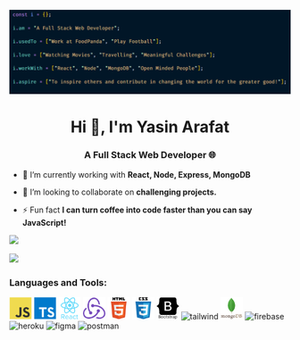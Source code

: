 ![logo](https://github.com/yasin-arafat-389/yasin-arafat-389/blob/main/github-cover-image.png)
<h1 align="center">Hi 👋, I'm Yasin Arafat</h1>
<h3 align="center">A Full Stack Web Developer 🌐</h3>

- 🔭 I’m currently working with **React, Node, Express, MongoDB**

- 👯 I’m looking to collaborate on **challenging projects.**

- ⚡ Fun fact **I can turn coffee into code faster than you can say JavaScript!**

![](http://github-profile-summary-cards.vercel.app/api/cards/profile-details?username=yasin-arafat-389&theme=bear)

![](http://github-profile-summary-cards.vercel.app/api/cards/repos-per-language?username=yasin-arafat-389&theme=bear)


<h3 align="left">Languages and Tools:</h3>
<p align="left"> 
<img src="https://raw.githubusercontent.com/devicons/devicon/master/icons/javascript/javascript-original.svg" alt="javascript" width="40" height="40"/> 
<img src="https://raw.githubusercontent.com/devicons/devicon/master/icons/typescript/typescript-original.svg" alt="typescript" width="40" height="40"/> </a> 
<img src="https://raw.githubusercontent.com/devicons/devicon/master/icons/react/react-original-wordmark.svg" alt="react" width="40" height="40"/> 
<img src="https://raw.githubusercontent.com/devicons/devicon/master/icons/redux/redux-original.svg" alt="redux" width="40" height="40"/>
<img src="https://raw.githubusercontent.com/devicons/devicon/master/icons/html5/html5-original-wordmark.svg" alt="html5" width="40" height="40"/> 
<img src="https://raw.githubusercontent.com/devicons/devicon/master/icons/css3/css3-original-wordmark.svg" alt="css3" width="40" height="40"/>  
<img src="https://raw.githubusercontent.com/devicons/devicon/master/icons/bootstrap/bootstrap-plain-wordmark.svg" alt="bootstrap" width="40" height="40"/> 
<img src="https://www.vectorlogo.zone/logos/tailwindcss/tailwindcss-icon.svg" alt="tailwind" width="40" height="40"/> 
<img src="https://raw.githubusercontent.com/devicons/devicon/master/icons/mongodb/mongodb-original-wordmark.svg" alt="mongodb" width="40" height="40"/>
<img src="https://www.vectorlogo.zone/logos/firebase/firebase-icon.svg" alt="firebase" width="40" height="40"/>  
<img src="https://www.vectorlogo.zone/logos/heroku/heroku-icon.svg" alt="heroku" width="40" height="40"/>  
<img src="https://www.vectorlogo.zone/logos/figma/figma-icon.svg" alt="figma" width="40" height="40"/>  
<img src="https://www.vectorlogo.zone/logos/getpostman/getpostman-icon.svg" alt="postman" width="40" height="40"/>   
</p>



